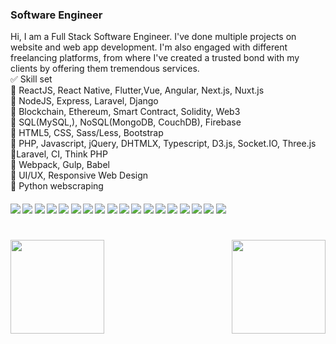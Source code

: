 
### Software Engineer

Hi, I am a Full Stack Software Engineer. 
I've done multiple projects on website and web app development. I'm also engaged with different freelancing platforms, from where I've created a trusted bond with my clients by offering them tremendous services.   
✅  Skill set <br>
🔹 ReactJS, React Native, Flutter,Vue, Angular, Next.js, Nuxt.js<br>
🔹 NodeJS, Express, Laravel, Django<br>
🔹 Blockchain, Ethereum, Smart Contract, Solidity, Web3<br>
🔹 SQL(MySQL,), NoSQL(MongoDB, CouchDB), Firebase<br>
🔹 HTML5, CSS, Sass/Less, Bootstrap<br>
🔹 PHP, Javascript, jQuery, DHTMLX, Typescript, D3.js, Socket.IO, Three.js<br>
🔹Laravel, CI, Think PHP<br>
🔹 Webpack, Gulp, Babel<br>
🔹 UI/UX, Responsive Web Design<br>
🔹 Python webscraping<br>

####      ![](https://img.shields.io/badge/Vue-blue) ![](https://img.shields.io/badge/Nuxt-blue) ![](https://img.shields.io/badge/React-blue)  ![](https://img.shields.io/badge/Next-blue) ![](https://img.shields.io/badge/Node-blue) ![](https://img.shields.io/badge/Django-blue) ![](https://img.shields.io/badge/Flask-blue) ![](https://img.shields.io/badge/Database-blue) ![](https://img.shields.io/badge/Tailwind-blue) ![](https://img.shields.io/badge/AWS-blue) ![](https://img.shields.io/badge/Web3-blue) ![](https://img.shields.io/badge/Blockchain-blue) ![](https://img.shields.io/badge/Ethereum-blue) ![](https://img.shields.io/badge/Solidity-blue)  ![](https://img.shields.io/badge/Aptos-blue) ![](https://img.shields.io/badge/Solana-blue) ![](https://img.shields.io/badge/Tezos-blue) ![](https://img.shields.io/badge/Smart%Contract-blue)
<h1 align="center"></h1>
<img align="left" height="150px" src="https://github-readme-stats.vercel.app/api?username=AlgoAngel&show_icons=true&count_private=true&theme=algolia"/>
<img align="right" height="150px" src="https://github-readme-stats.vercel.app/api/top-langs/?username=AlgoAngel&layout=compact&theme=algolia&count_private=true" /> 
<img height="150px" />
<br/>  

